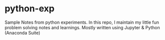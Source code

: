 # python-exp
Sample Notes from python experiments.
In this repo, I maintain my little fun problem solving notes and learnings.
Mostly written using Jupyter & Python (Anaconda Suite)
